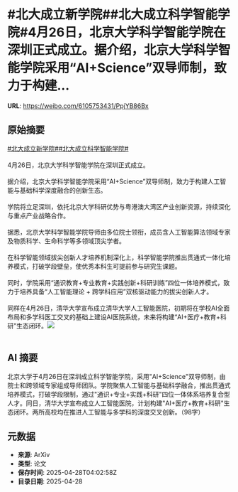 # #北大成立新学院##北大成立科学智能学院#4月26日，北京大学科学智能学院在深圳正式成立。据介绍，北京大学科学智能学院采用“AI+Science”双导师制，致力于构建...

**URL**: https://weibo.com/6105753431/PpjYB86Bx

## 原始摘要

<a href="https://m.weibo.cn/search?containerid=231522type%3D1%26t%3D10%26q%3D%23%E5%8C%97%E5%A4%A7%E6%88%90%E7%AB%8B%E6%96%B0%E5%AD%A6%E9%99%A2%23&amp;extparam=%23%E5%8C%97%E5%A4%A7%E6%88%90%E7%AB%8B%E6%96%B0%E5%AD%A6%E9%99%A2%23" data-hide=""><span class="surl-text">#北大成立新学院#</span></a><a href="https://m.weibo.cn/search?containerid=231522type%3D1%26t%3D10%26q%3D%23%E5%8C%97%E5%A4%A7%E6%88%90%E7%AB%8B%E7%A7%91%E5%AD%A6%E6%99%BA%E8%83%BD%E5%AD%A6%E9%99%A2%23&amp;extparam=%23%E5%8C%97%E5%A4%A7%E6%88%90%E7%AB%8B%E7%A7%91%E5%AD%A6%E6%99%BA%E8%83%BD%E5%AD%A6%E9%99%A2%23" data-hide=""><span class="surl-text">#北大成立科学智能学院#</span></a><br><br>4月26日，北京大学科学智能学院在深圳正式成立。<br><br>据介绍，北京大学科学智能学院采用“AI+Science”双导师制，致力于构建人工智能与基础科学深度融合的创新生态。<br><br>学院将立足深圳，依托北京大学科研优势与粤港澳大湾区产业创新资源，持续深化与重点产业战略合作。<br><br>据悉，北京大学科学智能学院导师由多位院士领衔，成员含人工智能算法领域专家及物质科学、生命科学等多领域顶尖学者。<br><br>在科学智能领域拔尖创新人才培养机制深化上，科学智能学院推出贯通式一体化培养模式，打破学段壁垒，使优秀本科生可提前参与研究生课题。<br><br>同时，学院采用“通识教育+专业教育+实践创新+科研训练”四位一体培养模式，致力于培养具备“人工智能理论 + 跨学科应用”双核驱动能力的拔尖创新人才。<br><br>同样在4月26日，清华大学宣布成立清华大学人工智能医院，初期将在学校AI全面布局和多学科医工交叉的基础上建设AI医院系统，未来将构建“AI+医疗+教育+科研”生态闭环。<img style="" src="https://tvax2.sinaimg.cn/large/006Fd7o3gy1i0wb41el1wj30u00minb0.jpg" referrerpolicy="no-referrer"><br><br>

## AI 摘要

北京大学于4月26日在深圳成立科学智能学院，采用"AI+Science"双导师制，由院士和跨领域专家组成导师团队。学院聚焦人工智能与基础科学融合，推出贯通式培养模式，打破学段限制，通过"通识+专业+实践+科研"四位一体体系培养复合型人才。同日，清华大学宣布成立人工智能医院，计划构建"AI+医疗+教育+科研"生态闭环。两所高校均在推进人工智能与多学科的深度交叉创新。（98字）

## 元数据

- **来源**: ArXiv
- **类型**: 论文
- **保存时间**: 2025-04-28T04:02:58Z
- **目录日期**: 2025-04-28
